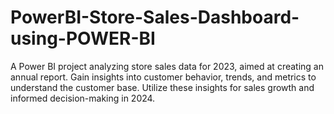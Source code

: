 # PowerBI-Store-Sales-Dashboard-using-POWER-BI
A Power BI project analyzing store sales data for 2023, aimed at creating an annual report. Gain insights into customer behavior, trends, and metrics to understand the customer base. Utilize these insights for sales growth and informed decision-making in 2024.

